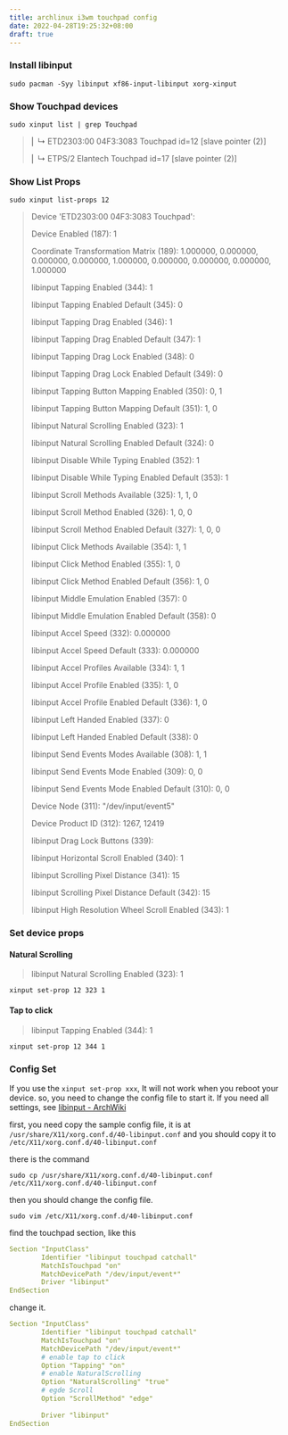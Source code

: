 ```yaml
---
title: archlinux i3wm touchpad config
date: 2022-04-28T19:25:32+08:00
draft: true
---
```


### Install libinput

```shell
sudo pacman -Syy libinput xf86-input-libinput xorg-xinput
```

### Show Touchpad devices 

```shell
sudo xinput list | grep Touchpad
```

>⎜   ↳ ETD2303:00 04F3:3083 Touchpad           	id=12	[slave  pointer  (2)]
>
>⎜   ↳ ETPS/2 Elantech Touchpad                	id=17	[slave  pointer  (2)]

### Show List Props

```shell
sudo xinput list-props 12
```

> Device 'ETD2303:00 04F3:3083 Touchpad':
>
>	Device Enabled (187):	1
>
>	Coordinate Transformation Matrix (189):	1.000000, 0.000000, 0.000000, 0.000000, 1.000000, 0.000000, 0.000000, 0.000000, 1.000000
>
>	libinput Tapping Enabled (344):	1
>
>	libinput Tapping Enabled Default (345):	0
>
>	libinput Tapping Drag Enabled (346):	1
>
>	libinput Tapping Drag Enabled Default (347):	1
>
>	libinput Tapping Drag Lock Enabled (348):	0
>
>	libinput Tapping Drag Lock Enabled Default (349):	0
>
>	libinput Tapping Button Mapping Enabled (350):	0, 1
>
>	libinput Tapping Button Mapping Default (351):	1, 0
>
>	libinput Natural Scrolling Enabled (323):	1
>
>	libinput Natural Scrolling Enabled Default (324):	0
>
>	libinput Disable While Typing Enabled (352):	1
>
>	libinput Disable While Typing Enabled Default (353):	1
>
>	libinput Scroll Methods Available (325):	1, 1, 0
>
>	libinput Scroll Method Enabled (326):	1, 0, 0
>
>	libinput Scroll Method Enabled Default (327):	1, 0, 0
>
>	libinput Click Methods Available (354):	1, 1
>
>	libinput Click Method Enabled (355):	1, 0
>
>	libinput Click Method Enabled Default (356):	1, 0
>
>	libinput Middle Emulation Enabled (357):	0
>
>	libinput Middle Emulation Enabled Default (358):	0
>
>	libinput Accel Speed (332):	0.000000
>
>	libinput Accel Speed Default (333):	0.000000
>
>	libinput Accel Profiles Available (334):	1, 1
>
>	libinput Accel Profile Enabled (335):	1, 0
>
>	libinput Accel Profile Enabled Default (336):	1, 0
>
>	libinput Left Handed Enabled (337):	0
>
>	libinput Left Handed Enabled Default (338):	0
>
>	libinput Send Events Modes Available (308):	1, 1
>
>	libinput Send Events Mode Enabled (309):	0, 0
>
>	libinput Send Events Mode Enabled Default (310):	0, 0
>
>	Device Node (311):	"/dev/input/event5"
>
>	Device Product ID (312):	1267, 12419
>
>	libinput Drag Lock Buttons (339):	<no items>
>
>	libinput Horizontal Scroll Enabled (340):	1
>
>	libinput Scrolling Pixel Distance (341):	15
>
>	libinput Scrolling Pixel Distance Default (342):	15
>
>	libinput High Resolution Wheel Scroll Enabled (343):	1

### Set device props

#### Natural Scrolling
> libinput Natural Scrolling Enabled (323):	1

```shell
xinput set-prop 12 323 1
```

#### Tap to click
> libinput Tapping Enabled (344):	1

```shell
xinput set-prop 12 344 1
```

### Config Set

If you use the `xinput set-prop xxx`, It will not work when you reboot your device. so, you need to change the config file to start it. If you need all settings, see [libinput - ArchWiki](https://wiki.archlinux.org/title/libinput)


first, you need copy the sample config file, it is at  `/usr/share/X11/xorg.conf.d/40-libinput.conf` and you  should copy it to `/etc/X11/xorg.conf.d/40-libinput.conf`

there is the command
```shell
sudo cp /usr/share/X11/xorg.conf.d/40-libinput.conf /etc/X11/xorg.conf.d/40-libinput.conf
```

then you should change the config file.
```shell
sudo vim /etc/X11/xorg.conf.d/40-libinput.conf
```

find the touchpad section, like this

```yaml
Section "InputClass"
        Identifier "libinput touchpad catchall"
        MatchIsTouchpad "on"
        MatchDevicePath "/dev/input/event*"
        Driver "libinput"
EndSection
```

change it.
```yaml
Section "InputClass"
        Identifier "libinput touchpad catchall"
        MatchIsTouchpad "on"
        MatchDevicePath "/dev/input/event*"
        # enable tap to click
        Option "Tapping" "on"
        # enable NaturalScrolling
      	Option "NaturalScrolling" "true"
        # egde Scroll
      	Option "ScrollMethod" "edge"
        
        Driver "libinput"
EndSection
```
